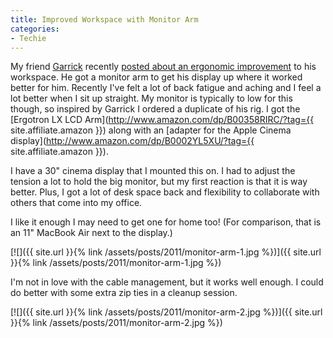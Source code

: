 ```yaml
---
title: Improved Workspace with Monitor Arm
categories:
- Techie
---
```


My friend [Garrick](http://garrickvanburen.com/) recently [posted about an ergonomic improvement](http://garrickvanburen.com/archive/garricks-more-ergonomic-workspace) to his workspace. He got a monitor arm to get his display up where it worked better for him. Recently I've felt a lot of back fatigue and aching and I feel a lot better when I sit up straight. My monitor is typically to low for this though, so inspired by Garrick I ordered a duplicate of his rig. I got the [Ergotron LX LCD Arm](http://www.amazon.com/dp/B00358RIRC/?tag={{ site.affiliate.amazon }}) along with an [adapter for the Apple Cinema display](http://www.amazon.com/dp/B0002YL5XU/?tag={{ site.affiliate.amazon }}).

I have a 30" cinema display that I mounted this on. I had to adjust the tension a lot to hold the big monitor, but my first reaction is that it is way better. Plus, I got a lot of desk space back and flexibility to collaborate with others that come into my office.

I like it enough I may need to get one for home too! (For comparison, that is an 11" MacBook Air next to the display.)

[![]({{ site.url }}{% link /assets/posts/2011/monitor-arm-1.jpg %})]({{ site.url }}{% link /assets/posts/2011/monitor-arm-1.jpg %})

I'm not in love with the cable management, but it works well enough. I could do better with some extra zip ties in a cleanup session.

[![]({{ site.url }}{% link /assets/posts/2011/monitor-arm-2.jpg %})]({{ site.url }}{% link /assets/posts/2011/monitor-arm-2.jpg %})
